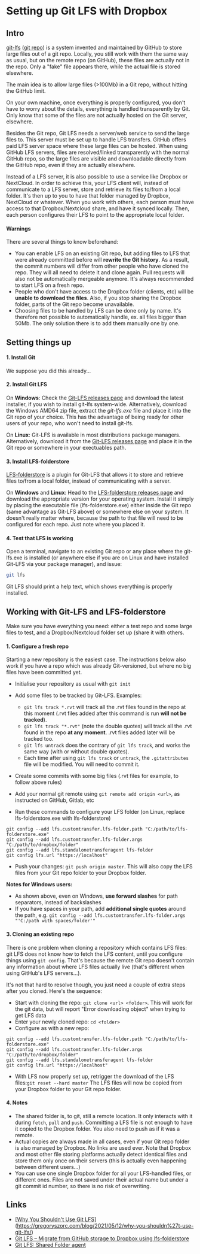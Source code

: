 # Setting up Git LFS with Dropbox



## Intro

[git-lfs](https://git-lfs.github.com/) ([git repo](https://github.com/git-lfs/git-lfs)) is a system invented and maintained by GitHub to store large files out of a git repo. Locally, you still work with them the same way as usual, but on the remote repo (on GitHub), these files are actually not in the repo. Only a "fake" file appears there, while the actual file is stored elsewhere.

The main idea is to allow large files (>100Mb) in a Git repo, without hitting the GitHub limit.

On your own machine, once everything is properly configured, you don't have to worry about the details, everything is handled transparently by Git. Only know that some of the files are not actually hosted on the Git server, elsewhere.

Besides the Git repo, Git LFS needs a server/web service to send the large files to. This server must be set up to handle LFS transfers. GitHub offers paid LFS server space where these large files can be hosted. When using GitHub LFS servers, files are resolved/linked transparently with the normal GitHub repo, so the large files are visible and downloadable directly from the GitHub repo, even if they are actually elsewhere.

Instead of a LFS server, it is also possible to use a service like Dropbox or NextCloud. In order to achieve this, your LFS client will, instead of communicate to a LFS server, store and retrieve its files to/from a local folder. It's then up to you to have that folder managed by Dropbox, NextCloud or whatever. When you work with others, each person must have access to that Dropbox/Nextcloud share, and have it synced locally. Then, each person configures their LFS to point to the appropriate local folder.

#### Warnings

There are several things to know beforehand:

* You can enable LFS on an existing Git repo, but adding files to LFS that were already committed before will **rewrite the Git history**. As a result, the commit numbers will differ from other people who have cloned the repo. They will all need to delete it and clone again. Pull requests will also not be automatically mergeable anymore. It's always recommended to start LFS on a fresh repo.
* People who don't have access to the Dropbox folder (clients, etc) will be **unable to download the files**.  Also, if you stop sharing the Dropbox folder, parts of the Git repo become unavailable.
* Choosing files to be handled by LFS can be done only by name. It's therefore not possible to automatically handle, ex. all files bigger than 50Mb. The only solution there is to add them manually one by one.





## Setting things up

#### 1. Install Git

We suppose you did this already...

#### 2. Install Git LFS

On **Windows**: Check the [Git-LFS releases page](https://github.com/git-lfs/git-lfs/releases) and download the latest installer, if you wish to install git-lfs system-wide. Alternatively, download the Windows AMD64 zip file, extract the *git-lfs.exe* file and place it into the Git repo of your choice. This has the advantage of being ready for other users of your repo, who won't need to install git-lfs.

On **Linux**: Git-LFS is available in most distributions package managers. Alternatively, download it from the [Git-LFS releases page](https://github.com/git-lfs/git-lfs/releases) and place it in the Git repo or somewhere in your exectuables path.

#### 3. Install LFS-folderstore

[LFS-folderstore](https://github.com/sinbad/lfs-folderstore) is a plugin for Git-LFS that allows it to store and retrieve files to/from a local folder, instead of communicating with a server.

On **Windows** and **Linux**: Head to the [LFS-folderstore releases page](https://github.com/sinbad/lfs-folderstore/releases) and download the appropriate version for your operating system. Install it simply by placing the executable file (lfs-folderstore.exe) either inside the  Git repo (same advantage as Git-LFS above) or somewhere else on your system. It doesn't really matter where, because the path to that file will need to be configured for each repo. Just note where you placed it.

#### 4. Test that LFS is working

Open a terminal, navigate to an existing Git repo or any place where the git-lfs.exe is installed (or anywhere else if you are on Linux and have installed Git-LFS via your package manager), and issue:

```bash
git lfs
```

Git LFS should print a help text, which shows everything is properly installed.



## Working with Git-LFS and LFS-folderstore

Make sure you have everything you need: either a test repo and some large files to test, and a Dropbox/Nextcloud folder set up (share it with others.

#### 1. Configure a fresh repo 

Starting a new repository is the easiest case. The instructions below also work if you have a repo which was already Git-versioned, but where no big files have been committed yet.

* Initialise your repository as usual with `git init`
* Add some files to be tracked by Git-LFS. Examples:
    * `git lfs track *.rvt` will track all the .rvt files found in the repo at this moment (.rvt files added after this command is run **will not be tracked**).
    * `git lfs track "*.rvt"` (note the double quotes) will track all the .rvt found in the repo **at any moment**. .rvt files added later will be tracked too.
    * `git lfs untrack` does the contrary of `git lfs track`, and works the same way (with or without double quotes).
    * Each time after using `git lfs track` or `untrack`, the `.gitattributes` file will be modified. You will need to commit it.

* Create some commits with some big files (.rvt files for example, to follow above rules)
* Add your normal git remote using `git remote add origin <url>`, as instructed on GitHub, Gitlab, etc
* Run these commands to configure your LFS folder (on Linux, replace lfs-folderstore.exe with lfs-folderstore)

```
git config --add lfs.customtransfer.lfs-folder.path "C:/path/to/lfs-folderstore.exe"
git config --add lfs.customtransfer.lfs-folder.args "C:/path/to/dropbox/folder"
git config --add lfs.standalonetransferagent lfs-folder
git config lfs.url "https://localhost"
```
* Push your changes: `git push origin master`. This will also copy the LFS files from your Git repo folder to your Dropbox folder.

**Notes for Windows users:**

* As shown above, even on Windows, **use forward slashes** for path separators, instead of backslashes
* If you have spaces in your path, add **additional single quotes** around the path, e.g. `git config --add lfs.customtransfer.lfs-folder.args "'C:/path with spaces/folder'"`

#### 3. Cloning an existing repo

There is one problem when cloning a repository which contains LFS files: git LFS does not know how to fetch the LFS content, until you configure things using `git config`. That's because the remote Git repo doesn't contain any information about where LFS files actually live  (that's different when using GitHub's LFS servers...).

It's not that hard to resolve though, you just need a couple of extra steps after you cloned. Here's the sequence:

* Start with cloning the repo: `git clone <url> <folder>`. This will work for the git data, but will report "Error downloading object" when trying to get LFS data
* Enter your newly cloned repo: `cd <folder>` 
* Configure as with a new repo:
```
git config --add lfs.customtransfer.lfs-folder.path "C:/path/to/lfs-folderstore.exe"
git config --add lfs.customtransfer.lfs-folder.args "C:/path/to/dropbox/folder"
git config --add lfs.standalonetransferagent lfs-folder
git config lfs.url "https://localhost"
```


* With LFS now properly set up,  retrigger the download of the LFS files:`git reset --hard master` The LFS files will now be copied from your Dropbox folder to your Git repo folder.

#### 4. Notes

* The shared folder is, to git, still a remote location. It only interacts with it during `fetch`, `pull` and `push`. Committing a LFS file is not enough to have it copied to the Dropbox folder. You also need to push as if it was a remote.
* Actual copies are always made in all cases, even if your Git repo folder is also managed by Dropbox. No links are used ever. Note that Dropbox and most other file storing platforms actually detect identical files and store them only once on their servers (this is actually even happening between different users...)
* You can use one single Dropbox folder for all your LFS-handled files, or different ones. Files are not saved under their actual name but under a git commit id number, so there is no risk of overwriting.



## Links

* [[Why You Shouldn't Use Git LFS](https://gregoryszorc.com/blog/2021/05/12/why-you-shouldn't-use-git-lfs)](https://gregoryszorc.com/blog/2021/05/12/why-you-shouldn%27t-use-git-lfs/)
* [Git LFS – Migrate from GitHub storage to Dropbox using lfs-folderstore](https://www.aurumnova.com/life-hacks/git-lfs-migrate-from-github-storeage-to-dropbox-using-lfs-folderstore/)
* [Git LFS: Shared Folder agent](https://github.com/sinbad/lfs-folderstore)

